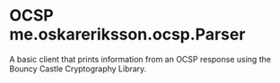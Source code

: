 # OCSP me.oskareriksson.ocsp.Parser
A basic client that prints information from an OCSP response using the Bouncy Castle Cryptography Library.
